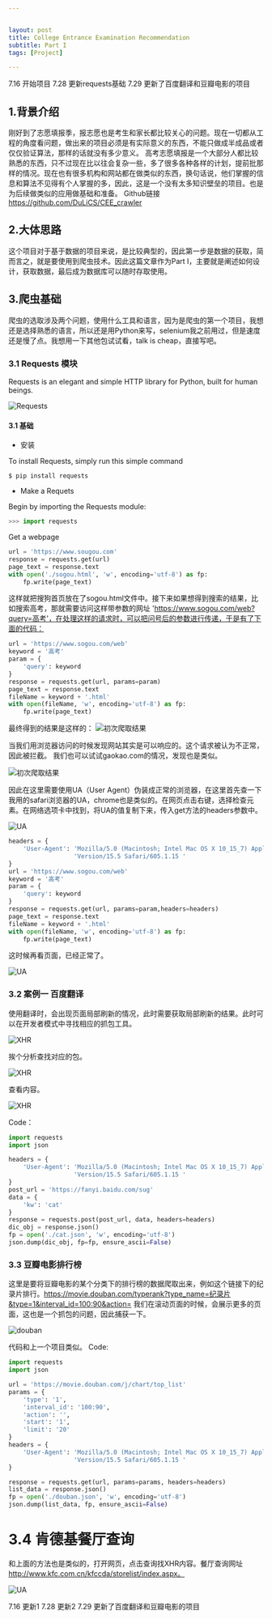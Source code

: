 ```yaml
---


layout: post
title: College Entrance Examination Recommendation
subtitle: Part I
tags: [Project]

---
```


<head>
    <script src="https://cdn.mathjax.org/mathjax/latest/MathJax.js?config=TeX-AMS-MML_HTMLorMML" type="text/javascript"></script>
    <script type="text/x-mathjax-config">
        MathJax.Hub.Config({
            tex2jax: {
            skipTags: ['script', 'noscript', 'style', 'textarea', 'pre'],
            inlineMath: [['$','$']]
            }
        });
    </script>
</head>


7.16 开始项目
7.28 更新requests基础
7.29 更新了百度翻译和豆瓣电影的项目


## 1.背景介绍

刚好到了志愿填报季，报志愿也是考生和家长都比较关心的问题。现在一切都从工程的角度看问题，做出来的项目必须是有实际意义的东西，不能只做成半成品或者仅仅验证算法，那样的话就没有多少意义。
高考志愿填报是一个大部分人都比较熟悉的东西，只不过现在比以往会复杂一些，多了很多各种各样的计划，提前批那样的情况。现在也有很多机构和网站都在做类似的东西，换句话说，他们掌握的信息和算法不见得有个人掌握的多，因此，这是一个没有太多知识壁垒的项目。也是为后续做类似的应用做基础和准备。
Github链接 https://github.com/DuLiCS/CEE_crawler

## 2.大体思路

这个项目对于基于数据的项目来说，是比较典型的，因此第一步是数据的获取，简而言之，就是要使用到爬虫技术。因此这篇文章作为Part I，主要就是阐述如何设计，获取数据，最后成为数据库可以随时存取使用。

## 3.爬虫基础

爬虫的选取涉及两个问题，使用什么工具和语言，因为是爬虫的第一个项目，我想还是选择熟悉的语言，所以还是用Python来写，selenium我之前用过，但是速度还是慢了点。我想用一下其他包试试看，talk is cheap，直接写吧。

### 3.1 Requests 模块

Requests is an elegant and simple HTTP library for Python, built for human beings.

![Requests](/img/requests.png)

#### 3.1 基础
- 安装

To install Requests, simply run this simple command
```
$ pip install requests
```

- Make a Requets

Begin by importing the Requests module:
```python
>>> import requests
```

Get a webpage
```python
url = 'https://www.sougou.com'
response = requests.get(url)
page_text = response.text
with open('./sogou.html', 'w', encoding='utf-8') as fp:
    fp.write(page_text)
```

这样就把搜狗首页放在了sogou.html文件中。接下来如果想得到搜索的结果，比如搜索高考，那就需要访问这样带参数的网址 'https://www.sogou.com/web?query=高考'，在处理这样的请求时，可以把问号后的参数进行传递，于是有了下面的代码：

```python
url = 'https://www.sogou.com/web'
keyword = '高考'
param = {
    'query': keyword
}
response = requests.get(url, params=param)
page_text = response.text
fileName = keyword + '.html'
with open(fileName, 'w', encoding='utf-8') as fp:
    fp.write(page_text)
```

最终得到的结果是这样的：
![初次爬取结果](/img/Requests2.png)

当我们用浏览器访问的时候发现网站其实是可以响应的。这个请求被认为不正常，因此被拦截。
我们也可以试试gaokao.com的情况，发现也是类似。

![初次爬取结果](/img/Requests1.png)

因此在这里需要使用UA（User Agent）伪装成正常的浏览器，在这里首先查一下我用的safari浏览器的UA，chrome也是类似的。在网页点击右键，选择检查元素。在网络选项卡中找到，将UA的值复制下来，传入get方法的headers参数中。

![UA](/img/Requests3.png)

```python
headers = {
    'User-Agent': 'Mozilla/5.0 (Macintosh; Intel Mac OS X 10_15_7) AppleWebKit/605.1.15 (KHTML, like Gecko) '
                  'Version/15.5 Safari/605.1.15 '
}
url = 'https://www.sogou.com/web'
keyword = '高考'
param = {
    'query': keyword
}
response = requests.get(url, params=param,headers=headers)
page_text = response.text
fileName = keyword + '.html'
with open(fileName, 'w', encoding='utf-8') as fp:
    fp.write(page_text)
```
这时候再看页面，已经正常了。

![UA](/img/Requests4.png)

### 3.2 案例一 百度翻译

使用翻译时，会出现页面局部刷新的情况，此时需要获取局部刷新的结果。此时可以在开发者模式中寻找相应的抓包工具。

![XHR](/img/Requests5.png)

挨个分析查找对应的包。

![XHR](/img/Requests6.png)

查看内容。

![XHR](/img/Requests7.png)

Code：
```python
import requests
import json

headers = {
    'User-Agent': 'Mozilla/5.0 (Macintosh; Intel Mac OS X 10_15_7) AppleWebKit/605.1.15 (KHTML, like Gecko) '
                  'Version/15.5 Safari/605.1.15 '
}
post_url = 'https://fanyi.baidu.com/sug'
data = {
    'kw': 'cat'
}
response = requests.post(post_url, data, headers=headers)
dic_obj = response.json()
fp = open('./cat.json', 'w', encoding='utf-8')
json.dump(dic_obj, fp=fp, ensure_ascii=False)
```

### 3.3 豆瓣电影排行榜

这里是要将豆瓣电影的某个分类下的排行榜的数据爬取出来，例如这个链接下的纪录片排行。https://movie.douban.com/typerank?type_name=纪录片&type=1&interval_id=100:90&action= 
我们在滚动页面的时候，会展示更多的页面，这也是一个抓包的问题，因此捕获一下。

![douban](/img/Requests8.png)

代码和上一个项目类似。
Code:

```python
import requests
import json

url = 'https://movie.douban.com/j/chart/top_list'
params = {
    'type': '1',
    'interval_id': '100:90',
    'action': '',
    'start': '1',
    'limit': '20'
}
headers = {
    'User-Agent': 'Mozilla/5.0 (Macintosh; Intel Mac OS X 10_15_7) AppleWebKit/605.1.15 (KHTML, like Gecko) '
                  'Version/15.5 Safari/605.1.15 '
}

response = requests.get(url, params=params, headers=headers)
list_data = response.json()
fp = open('./douban.json', 'w', encoding='utf-8')
json.dump(list_data, fp, ensure_ascii=False)
```

# 3.4 肯德基餐厅查询

和上面的方法也是类似的，打开网页，点击查询找XHR内容。餐厅查询网址 http://www.kfc.com.cn/kfccda/storelist/index.aspx。

![UA](/img/Requests9.png)


7.16 更新1
7.28 更新2
7.29 更新了百度翻译和豆瓣电影的项目